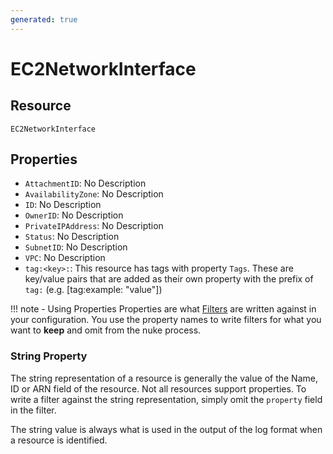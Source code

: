 ```yaml
---
generated: true
---
```


# EC2NetworkInterface


## Resource

```text
EC2NetworkInterface
```

## Properties


- `AttachmentID`: No Description
- `AvailabilityZone`: No Description
- `ID`: No Description
- `OwnerID`: No Description
- `PrivateIPAddress`: No Description
- `Status`: No Description
- `SubnetID`: No Description
- `VPC`: No Description
- `tag:<key>:`: This resource has tags with property `Tags`. These are key/value pairs that are
	added as their own property with the prefix of `tag:` (e.g. [tag:example: "value"]) 

!!! note - Using Properties
    Properties are what [Filters](../config-filtering.md) are written against in your configuration. You use the property
    names to write filters for what you want to **keep** and omit from the nuke process.

### String Property

The string representation of a resource is generally the value of the Name, ID or ARN field of the resource. Not all
resources support properties. To write a filter against the string representation, simply omit the `property` field in
the filter.

The string value is always what is used in the output of the log format when a resource is identified.

